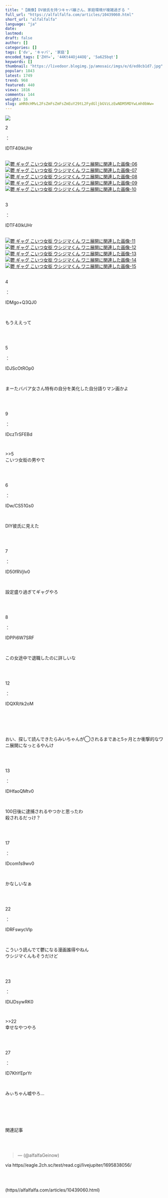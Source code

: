 ```yaml
---
title: "【画像】DV彼氏を持つキャバ嬢さん、家庭環境が複雑過ぎる "
full_url: "https://alfalfalfa.com/articles/10439060.html"
short_url: "alfalfalfa"
language: "ja"
date: 
lastmod: 
draft: false
author: []
categories: []
tags: ['dv', 'キャバ', '家庭']
encoded_tags: ['ZHY=', '44Kt44Oj44OQ', '5a625bqt']
keywords: []
thumbnail: "https://livedoor.blogimg.jp/amosaic/imgs/e/d/ed8cb1d7.jpg"
popular: 1843
latest: 1749
trend: 968
featured: 440
views: 1816
comments: 144
weight: 16
slug: aHR0cHMvL2FsZmFsZmFsZmEuY29tL2FydGljbGVzLzEwNDM5MDYwLmh0bWw=
---
```


![](https://livedoor.blogimg.jp/amosaic/imgs/e/d/ed8cb1d7.jpg)

<div><p class='res_info'><p class='res_num'>2</p>：<p class='res_name'></p><p class='res_matome'><p class='res_id'>IDTF40IkUHr</p></p></p><br> <a href='https//pbs.twimg.com/media/F6DhEgpaIAAAJzI.jpg' target='_blank' rel='nofollow'><img src='https//pbs.twimg.com/media/F6DhEgpaIAAAJzI.jpg' alt='鬱 ギャグ こいつ女衒 ウシジマくん ワニ展開に関連した画像-06'></a><br> <a href='https//pbs.twimg.com/media/F6DhLERaIAAqoFO.jpg' target='_blank' rel='nofollow'><img src='https//pbs.twimg.com/media/F6DhLERaIAAqoFO.jpg' alt='鬱 ギャグ こいつ女衒 ウシジマくん ワニ展開に関連した画像-07'></a><br> <a href='https//pbs.twimg.com/media/F6DhLEPbEAAol7O.jpg' target='_blank' rel='nofollow'><img src='https//pbs.twimg.com/media/F6DhLEPbEAAol7O.jpg' alt='鬱 ギャグ こいつ女衒 ウシジマくん ワニ展開に関連した画像-08'></a><br> <a href='https//pbs.twimg.com/media/F6DhLENa4AA1Tom.jpg' target='_blank' rel='nofollow'><img src='https//pbs.twimg.com/media/F6DhLENa4AA1Tom.jpg' alt='鬱 ギャグ こいつ女衒 ウシジマくん ワニ展開に関連した画像-09'></a><br> <a href='https//pbs.twimg.com/media/F6DhLEKbcAAiXFx.jpg' target='_blank' rel='nofollow'><img src='https//pbs.twimg.com/media/F6DhLEKbcAAiXFx.jpg' alt='鬱 ギャグ こいつ女衒 ウシジマくん ワニ展開に関連した画像-10'></a><br> <br> <p class='res_info'><p class='res_num'>3</p>：<p class='res_name'></p><p class='res_matome'><p class='res_id'>IDTF40IkUHr</p></p></p><br> <a href='https//pbs.twimg.com/media/F6DhTb-bkAAi7cp.jpg' target='_blank' rel='nofollow'><img src='https//pbs.twimg.com/media/F6DhTb-bkAAi7cp.jpg' alt='鬱 ギャグ こいつ女衒 ウシジマくん ワニ展開に関連した画像-11'></a><br> <a href='https//pbs.twimg.com/media/F6DhTb6a4AA_yZB.jpg' target='_blank' rel='nofollow'><img src='https//pbs.twimg.com/media/F6DhTb6a4AA_yZB.jpg' alt='鬱 ギャグ こいつ女衒 ウシジマくん ワニ展開に関連した画像-12'></a><br> <a href='https//pbs.twimg.com/media/F6TLINrbsAAZzMW.jpg' target='_blank' rel='nofollow'><img src='https//pbs.twimg.com/media/F6TLINrbsAAZzMW.jpg' alt='鬱 ギャグ こいつ女衒 ウシジマくん ワニ展開に関連した画像-13'></a><br> <a href='https//pbs.twimg.com/media/F6TLRjeaIAAGYVa.jpg' target='_blank' rel='nofollow'><img src='https//pbs.twimg.com/media/F6TLRjeaIAAGYVa.jpg' alt='鬱 ギャグ こいつ女衒 ウシジマくん ワニ展開に関連した画像-14'></a><br> <a href='https//pbs.twimg.com/media/F6TLRjebsAAcVl4.jpg' target='_blank' rel='nofollow'><img src='https//pbs.twimg.com/media/F6TLRjebsAAcVl4.jpg' alt='鬱 ギャグ こいつ女衒 ウシジマくん ワニ展開に関連した画像-15'></a><br> <br> <p class='res_info'><p class='res_num'>4</p>：<p class='res_name'></p><p class='res_matome'><p class='res_id'>IDMgo+Q3QJ0</p></p></p><br> <p class='res_body'>もうええって</p><br> <br> <p class='res_info'><p class='res_num'>5</p>：<p class='res_name'></p><p class='res_matome'><p class='res_id'>IDJScOtROp0</p></p></p><br> <p class='res_body_r1'>まーたババア女さん特有の自分を美化した自分語りマン画かよ</p><br> <br> <p class='res_info'><p class='res_num'>9</p>：<p class='res_name'></p><p class='res_matome'><p class='res_id'>IDczTrSFEBd</p></p></p><br> <p class='res_body_r2'>>>5<br> こいつ女衒の男やで</p><br> <br> <p class='res_info'><p class='res_num'>6</p>：<p class='res_name'></p><p class='res_matome'><p class='res_id'>IDw/CS51Gs0</p></p></p><br> <p class='res_body'>DIY彼氏に見えた</p><br> <br> <p class='res_info'><p class='res_num'>7</p>：<p class='res_name'></p><p class='res_matome'><p class='res_id'>ID50fRVjIv0</p></p></p><br> <p class='res_body'>設定盛り過ぎてギャグやろ</p><br> <br> <p class='res_info'><p class='res_num'>8</p>：<p class='res_name'></p><p class='res_matome'><p class='res_id'>IDPPi6W7SRF</p></p></p><br> <p class='res_body'>この女途中で退職したのに詳しいな</p><br> <br> <p class='res_info'><p class='res_num'>12</p>：<p class='res_name'></p><p class='res_matome'><p class='res_id'>IDQXR/tk2oM</p></p></p><br> <br> <p class='in_ads'></p><br> <p>おい、探して読んできたらみいちゃんが◯されるまであと5ヶ月とか衝撃的なワニ展開になっとるやんけ</p><br> <br> <p class='res_info'><p class='res_num'>13</p>：<p class='res_name'></p><p class='res_matome'><p class='res_id'>IDHfaoQMtv0</p></p></p><br> <p class='res_body'>100日後に逮捕されるやつかと思ったわ<br> 殺されるだっけ？</p><br> <br> <p class='res_info'><p class='res_num'>17</p>：<p class='res_name'></p><p class='res_matome'><p class='res_id'>IDcom1s9wv0</p></p></p><br> <p class='res_body'>かなしいなぁ</p><br> <br> <p class='res_info'><p class='res_num'>22</p>：<p class='res_name'></p><p class='res_matome'><p class='res_id'>IDRFswycVlp</p></p></p><br> <p class='res_body_r1'>こういう読んでて鬱になる漫画誰得やねん<br> ウシジマくんもそうだけど</p><br> <br> <p class='res_info'><p class='res_num'>23</p>：<p class='res_name'></p><p class='res_matome'><p class='res_id'>IDlJDsywRK0</p></p></p><br> <p class='res_body_r2'>>>22<br> 幸せなやつやろ</p><br> <br> <p class='res_info'><p class='res_num'>27</p>：<p class='res_name'></p><p class='res_matome'><p class='res_id'>ID7KhYEprYr</p></p></p><br> <p class='res_body'>みぃちゃん嘘やろ…</p><br> <br> <br> <br> <p id='related-title'>関連記事</p><br> <br> <p class='in_ads'></p><blockquote class='twitter-tweet'><p lang='und' dir='ltr'></p> — (@alfalfaGeinow) <a href='https//twitter.com/alfalfaGeinow/status/1707312194021687689/'></a></blockquote><p class='via'>via https//eagle.2ch.sc/test/read.cgi/livejupiter/1695838056/</p><br> <br> </div>

(https//alfalfalfa.com/articles/10439060.html)
